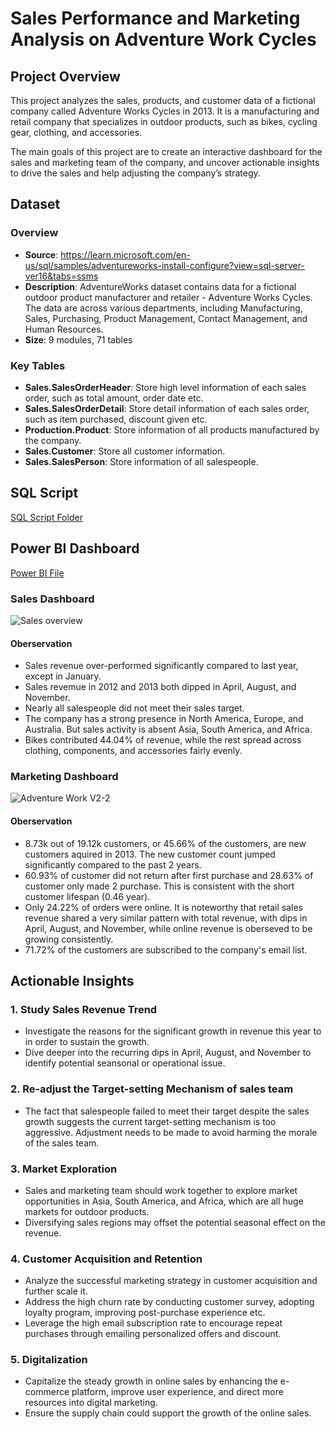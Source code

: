 # Sales Performance and Marketing Analysis on Adventure Work Cycles

## Project Overview

This project analyzes the sales, products, and customer data of a fictional company called Adventure Works Cycles in 2013. It is a manufacturing and retail company that specializes in outdoor products, such as bikes, cycling gear, clothing, and accessories. 

The main goals of this project are to create an interactive dashboard for the sales and marketing team of the company, and uncover actionable insights to drive the sales and help adjusting the company’s strategy. 

## Dataset

### Overview
- **Source**: https://learn.microsoft.com/en-us/sql/samples/adventureworks-install-configure?view=sql-server-ver16&tabs=ssms
- **Description**: AdventureWorks dataset contains data for a fictional outdoor product manufacturer and retailer - Adventure Works Cycles. The data are across various departments, including Manufacturing, Sales, Purchasing, Product Management, Contact Management, and Human Resources.
- **Size**: 9 modules, 71 tables

### Key Tables
- **Sales.SalesOrderHeader**: Store high level information of each sales order, such as total amount, order date etc.
- **Sales.SalesOrderDetail**: Store detail information of each sales order, such as item purchased, discount given etc.
- **Production.Product**: Store information of all products manufactured by the company.
- **Sales.Customer**: Store all customer information.
- **Sales.SalesPerson**: Store information of all salespeople.

## SQL Script
[SQL Script Folder](https://github.com/Chama1026/sales_analysis_and_visualization/tree/main/SQL%20query)
## Power BI Dashboard
[Power BI File](https://github.com/Chama1026/sales_analysis_and_visualization/blob/main/Adventure%20Work%20Dashboard.pbix)
### Sales Dashboard
![Sales overview](https://github.com/user-attachments/assets/91913850-8a1a-4c38-8189-426844226425)
#### Oberservation
- Sales revenue over-performed significantly compared to last year, except in January.
- Sales revemue in 2012 and 2013 both dipped in April, August, and November.
- Nearly all salespeople did not meet their sales target.
- The company has a strong presence in North America, Europe, and Australia. But sales activity is absent Asia, South America, and Africa.
- Bikes contributed 44.04% of revenue, while the rest spread across clothing, components, and accessories fairly evenly.

### Marketing Dashboard
![Adventure Work V2-2](https://github.com/user-attachments/assets/b25e8bb9-442f-4f3d-aed3-4cbe5f12e899)
#### Oberservation
- 8.73k out of 19.12k customers, or 45.66% of the customers, are new customers aquired in 2013. The new customer count jumped significantly compared to the past 2 years.
- 60.93% of customer did not return after first purchase and 28.63% of customer only made 2 purchase. This is consistent with the short customer lifespan (0.46 year).
- Only 24.22% of orders were online. It is noteworthy that retail sales revenue shared a very similar pattern with total revenue, with dips in April, August, and November, while online revenue is oberseved to be growing consistently.
- 71.72% of the customers are subscribed to the company's email list.
  
## Actionable Insights
### 1. Study Sales Revenue Trend
- Investigate the reasons for the significant growth in revenue this year to in order to sustain the growth.
- Dive deeper into the recurring dips in April, August, and November to identify potential seansonal or operational issue.

### 2. Re-adjust the Target-setting Mechanism of sales team
- The fact that salespeople failed to meet their target despite the sales growth suggests the current target-setting mechanism is too aggressive. Adjustment needs to be made to avoid harming the morale of the sales team.

### 3. Market Exploration
- Sales and marketing team should work together to explore market opportunities in Asia, South America, and Africa, which are all huge markets for outdoor products.
- Diversifying sales regions may offset the potential seasonal effect on the revenue.

### 4. Customer Acquisition and Retention
- Analyze the successful marketing strategy in customer acquisition and further scale it.
- Address the high churn rate by conducting customer survey, adopting loyalty program, improving post-purchase experience etc.
- Leverage the high email subscription rate to encourage repeat purchases through emailing personalized offers and discount.

### 5. Digitalization
- Capitalize the steady growth in online sales by enhancing the e-commerce platform, improve user experience, and direct more resources into digital marketing.
- Ensure the supply chain could support the growth of the online sales.
